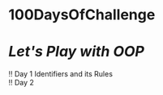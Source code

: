 # 100DaysOfChallenge
# *Let's Play with OOP*

‼️ Day 1  Identifiers and its Rules                                                                                                                                                 
‼️ Day 2
